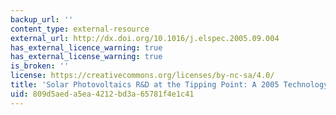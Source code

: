 ```yaml
---
backup_url: ''
content_type: external-resource
external_url: http://dx.doi.org/10.1016/j.elspec.2005.09.004
has_external_licence_warning: true
has_external_license_warning: true
is_broken: ''
license: https://creativecommons.org/licenses/by-nc-sa/4.0/
title: 'Solar Photovoltaics R&D at the Tipping Point: A 2005 Technology Overview'
uid: 809d5aed-a5ea-4212-bd3a-65781f4e1c41
---
```

